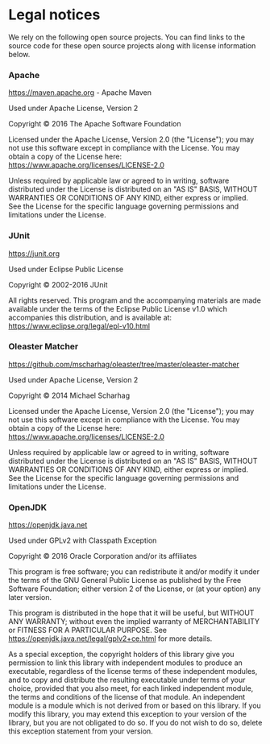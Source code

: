 # Legal notices

We rely on the following open source projects. You can find links to the
source code for these open source projects along with license information below.

### Apache

https://maven.apache.org - Apache Maven

Used under Apache License, Version 2

Copyright &copy; 2016 The Apache Software Foundation

Licensed under the Apache License, Version 2.0 (the "License"); you may not use
this software except in compliance with the License. You may obtain a copy of
the License here: https://www.apache.org/licenses/LICENSE-2.0

Unless required by applicable law or agreed to in writing, software distributed
under the License is distributed on an "AS IS" BASIS, WITHOUT WARRANTIES OR
CONDITIONS OF ANY KIND, either express or implied. See the License for the
specific language governing permissions and limitations under the License.

### JUnit

https://junit.org

Used under Eclipse Public License

Copyright &copy; 2002-2016 JUnit

All rights reserved. This program and the accompanying materials are made
available under the terms of the Eclipse Public License v1.0 which accompanies
this distribution, and is available at:
https://www.eclipse.org/legal/epl-v10.html

### Oleaster Matcher

https://github.com/mscharhag/oleaster/tree/master/oleaster-matcher

Used under Apache License, Version 2

Copyright &copy; 2014 Michael Scharhag

Licensed under the Apache License, Version 2.0 (the "License"); you may not use
this software except in compliance with the License. You may obtain a copy of
the License here: https://www.apache.org/licenses/LICENSE-2.0

Unless required by applicable law or agreed to in writing, software distributed
under the License is distributed on an "AS IS" BASIS, WITHOUT WARRANTIES OR
CONDITIONS OF ANY KIND, either express or implied. See the License for the
specific language governing permissions and limitations under the License.

### OpenJDK

https://openjdk.java.net

Used under GPLv2 with Classpath Exception

Copyright &copy; 2016 Oracle Corporation and/or its affiliates

This program is free software; you can redistribute it and/or modify it under
the terms of the GNU General Public License as published by the Free Software
Foundation; either version 2 of the License, or (at your option) any later
version.

This program is distributed in the hope that it will be useful, but WITHOUT ANY
WARRANTY; without even the implied warranty of MERCHANTABILITY or FITNESS FOR A
PARTICULAR PURPOSE. See https://openjdk.java.net/legal/gplv2+ce.html for more
details.

As a special exception, the copyright holders of this library give you
permission to link this library with independent modules to produce an
executable, regardless of the license terms of these independent modules, and
to copy and distribute the resulting executable under terms of your choice,
provided that you also meet, for each linked independent module, the terms and
conditions of the license of that module.  An independent module is a module
which is not derived from or based on this library. If you modify this library,
you may extend this exception to your version of the library, but you are not
obligated to do so.  If you do not wish to do so, delete this exception
statement from your version.
